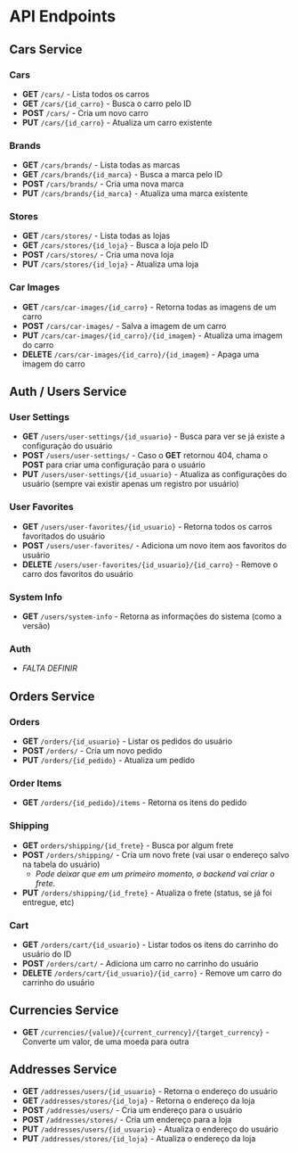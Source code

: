 # API Endpoints

## Cars Service

### Cars
- **GET** `/cars/` - Lista todos os carros  
- **GET** `/cars/{id_carro}` - Busca o carro pelo ID
- **POST** `/cars/` - Cria um novo carro  
- **PUT** `/cars/{id_carro}` - Atualiza um carro existente  

### Brands
- **GET** `/cars/brands/` - Lista todas as marcas
- **GET** `/cars/brands/{id_marca}` - Busca a marca pelo ID
- **POST** `/cars/brands/` - Cria uma nova marca  
- **PUT** `/cars/brands/{id_marca}` - Atualiza uma marca existente  

### Stores
- **GET** `/cars/stores/` - Lista todas as lojas
- **GET** `/cars/stores/{id_loja}` - Busca a loja pelo ID 
- **POST** `/cars/stores/` - Cria uma nova loja  
- **PUT** `/cars/stores/{id_loja}` - Atualiza uma loja  

### Car Images
- **GET** `/cars/car-images/{id_carro}` - Retorna todas as imagens de um carro
- **POST** `/cars/car-images/` - Salva a imagem de um carro  
- **PUT** `/cars/car-images/{id_carro}/{id_imagem}` - Atualiza uma imagem do carro
- **DELETE** `/cars/car-images/{id_carro}/{id_imagem}` - Apaga uma imagem do carro

## Auth / Users Service

### User Settings
- **GET** `/users/user-settings/{id_usuario}` - Busca para ver se já existe a configuração do usuário
- **POST** `/users/user-settings/` - Caso o **GET** retornou 404, chama o **POST** para criar uma configuração para o usuário
- **PUT** `/users/user-settings/{id_usuario}` - Atualiza as configurações do usuário (sempre vai existir apenas um registro por usuário)

### User Favorites
- **GET** `/users/user-favorites/{id_usuario}` - Retorna todos os carros favoritados do usuário
- **POST** `/users/user-favorites/` - Adiciona um novo item aos favoritos do usuário
- **DELETE** `/users/user-favorites/{id_usuario}/{id_carro}` - Remove o carro dos favoritos do usuário

### System Info
- **GET** `/users/system-info` - Retorna as informações do sistema (como a versão)

### Auth
* *FALTA DEFINIR*

## Orders Service

### Orders
- **GET** `/orders/{id_usuario}` - Listar os pedidos do usuário
- **POST** `/orders/` - Cria um novo pedido 
- **PUT** `/orders/{id_pedido}` - Atualiza um pedido

### Order Items
- **GET** `/orders/{id_pedido}/items` - Retorna os itens do pedido

### Shipping
- **GET** `orders/shipping/{id_frete}` - Busca por algum frete
- **POST** `/orders/shipping/` - Cria um novo frete (vai usar o endereço salvo na tabela do usuário)
  - *Pode deixar que em um primeiro momento, o backend vai criar o frete*.
- **PUT** `/orders/shipping/{id_frete}` - Atualiza o frete (status, se já foi entregue, etc) 

### Cart
- **GET** `/orders/cart/{id_usuario}` - Listar todos os itens do carrinho do usuário do ID 
- **POST** `/orders/cart/` - Adiciona um carro no carrinho do usuário  
- **DELETE** `/orders/cart/{id_usuario}/{id_carro}` - Remove um carro do carrinho do usuário

## Currencies Service

- **GET** `/currencies/{value}/{current_currency}/{target_currency}` - Converte um valor, de uma moeda para outra

## Addresses Service
- **GET** `/addresses/users/{id_usuario}` - Retorna o endereço do usuário
- **GET** `/addresses/stores/{id_loja}` - Retorna o endereço da loja
- **POST** `/addresses/users/` - Cria um endereço para o usuário
- **POST** `/addresses/stores/` - Cria um endereço para a loja
- **PUT** `/addresses/users/{id_usuario}` - Atualiza o endereço do usuário  
- **PUT** `/addresses/stores/{id_loja}` - Atualiza o endereço da loja